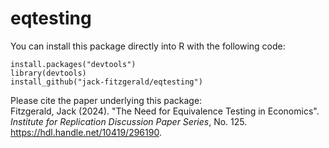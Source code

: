# eqtesting

You can install this package directly into R with the following code:
```
install.packages("devtools")
library(devtools)
install_github("jack-fitzgerald/eqtesting")
```

Please cite the paper underlying this package: <br/>
Fitzgerald, Jack (2024). "The Need for Equivalence Testing in Economics". <i>Institute for Replication Discussion Paper Series</i>, No. 125. https://hdl.handle.net/10419/296190.
